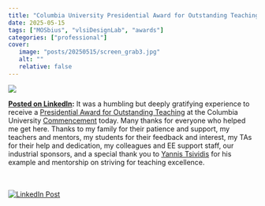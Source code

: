 ```yaml
---
title: "Columbia University Presidential Award for Outstanding Teaching"
date: 2025-05-15
tags: ["MOSbius", "vlsiDesignLab", "awards"]
categories: ["professional"]
cover: 
   image: "posts/20250515/screen_grab3.jpg"
   alt: ""
   relative: false
---
```

![](screen_grab3.jpg)

**[Posted on LinkedIn](https://www.linkedin.com/posts/peter-kinget-7481a3_it-was-a-humbling-but-deeply-gratifying-experience-activity-7331079105225838592-Uuv9?utm_source=share&utm_medium=member_desktop&rcm=ACoAAAAHDmgB19bG3MKxZ42Vk_97M-OxFMRKSl0):** It was a humbling but deeply gratifying experience to receive a [Presidential Award for Outstanding Teaching](https://provost.columbia.edu/content/presidential-award-outstanding-teaching-faculty-1996-2025) at the Columbia University [Commencement](https://commencement.columbia.edu/content/2025-honorands-and-awardees) today. Many thanks for everyone who helped me get here. Thanks to my family for their patience and support, my teachers and mentors, my students for their feedback and interest, my TAs for their help and dedication, my colleagues and EE support staff, our industrial sponsors, and a special thank you to [Yannis Tsividis](https://www.tsividis.ee.columbia.edu/) for his example and mentorship on striving for teaching excellence. 
<br>
<br>
<br>

[![LinkedIn Post](linkedin.jpg)](https://www.linkedin.com/posts/peter-kinget-7481a3_it-was-a-humbling-but-deeply-gratifying-experience-activity-7331079105225838592-Uuv9?utm_source=share&utm_medium=member_desktop&rcm=ACoAAAAHDmgB19bG3MKxZ42Vk_97M-OxFMRKSl0)

